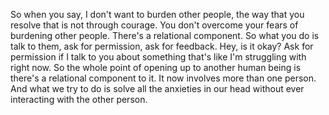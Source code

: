  So when you say, I don't want to burden other people, the way that you resolve that is not through courage. You don't overcome your fears of burdening other people. There's a relational component. So what you do is talk to them, ask for permission, ask for feedback. Hey, is it okay? Ask for permission if I talk to you about something that's like I'm struggling with right now. So the whole point of opening up to another human being is there's a relational component to it. It now involves more than one person. And what we try to do is solve all the anxieties in our head without ever interacting with the other person.